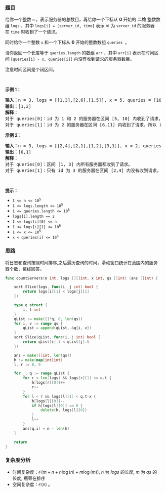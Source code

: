 ### 题目

<p>给你一个整数 <code>n</code> ，表示服务器的总数目，再给你一个下标从 <strong>0</strong> 开始的 <strong>二维</strong> 整数数组 <code>logs</code> ，其中 <code>logs[i] = [server_id, time]</code> 表示 id 为 <code>server_id</code> 的服务器在 <code>time</code> 时收到了一个请求。</p>

<p>同时给你一个整数 <code>x</code> 和一个下标从 <strong>0</strong> 开始的整数数组 <code>queries</code>  。</p>

<p>请你返回一个长度等于 <code>queries.length</code> 的数组 <code>arr</code> ，其中 <code>arr[i]</code> 表示在时间区间 <code>[queries[i] - x, queries[i]]</code> 内没有收到请求的服务器数目。</p>

<p>注意时间区间是个闭区间。</p>

<p> </p>

<p><strong>示例 1：</strong></p>

<pre><b>输入：</b>n = 3, logs = [[1,3],[2,6],[1,5]], x = 5, queries = [10,11]
<b>输出：</b>[1,2]
<b>解释：</b>
对于 queries[0]：id 为 1 和 2 的服务器在区间 [5, 10] 内收到了请求，所以只有服务器 3 没有收到请求。
对于 queries[1]：id 为 2 的服务器在区间 [6,11] 内收到了请求，所以 id 为 1 和 3 的服务器在这个时间段内没有收到请求。
</pre>

<p><strong>示例 2：</strong></p>

<pre><b>输入：</b>n = 3, logs = [[2,4],[2,1],[1,2],[3,1]], x = 2, queries = [3,4]
<b>输出：</b>[0,1]
<b>解释：</b>
对于 queries[0]：区间 [1, 3] 内所有服务器都收到了请求。
对于 queries[1]：只有 id 为 3 的服务器在区间 [2,4] 内没有收到请求。
</pre>

<p> </p>

<p><strong>提示：</strong></p>

<ul>
	<li><code>1 <= n <= 10<sup>5</sup></code></li>
	<li><code>1 <= logs.length <= 10<sup>5</sup></code></li>
	<li><code>1 <= queries.length <= 10<sup>5</sup></code></li>
	<li><code>logs[i].length == 2</code></li>
	<li><code>1 <= logs[i][0] <= n</code></li>
	<li><code>1 <= logs[i][1] <= 10<sup>6</sup></code></li>
	<li><code>1 <= x <= 10<sup>5</sup></code></li>
	<li><code>x < queries[i] <= 10<sup>6</sup></code></li>
</ul>

### 思路

将日志和查询按照时间排序,之后遍历查询的时间，滑动窗口统计在范围内的服务器个数，离线回答。

```go  
func countServers(n int, logs [][]int, x int, qs []int) (ans []int) {

	sort.Slice(logs, func(i, j int) bool {
		return logs[i][1] < logs[j][1]
	})

	type q struct {
		i, t int
	}
	qList := make([]*q, 0, len(qs))
	for i, v := range qs {
		qList = append(qList, &q{i, v})
	}
	sort.Slice(qList, func(i, j int) bool {
		return qList[i].t < qList[j].t
	})

	ans = make([]int, len(qs))
	h := make(map[int]int)
	l, r := 0, 0

	for _, q := range qList {
		for r < len(logs) && logs[r][1] <= q.t {
			h[logs[r][0]]++
			r++
		}
		for l < r && logs[l][1] < q.t-x {
			h[logs[l][0]]--
			if h[logs[l][0]] == 0 {
				delete(h, logs[l][0])
			}
			l++
		}
		ans[q.i] = n - len(h)
	}

	return
}
```

### 复杂度分析

- 时间复杂度：$\mathcal{O}(m+n+n\log (n)+m\log (m))$, $n$ 为 $\textit{logs}$ 的长度, $m$ 为 $\textit{qs}$ 的长度, 瓶颈在排序
- 空间复杂度：$\mathcal{O}(n)$ 。
